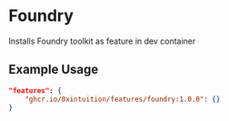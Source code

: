 
# Foundry

Installs Foundry toolkit as feature in dev container

## Example Usage

```json
"features": {
    "ghcr.io/0xintuition/features/foundry:1.0.0": {}
}
```

